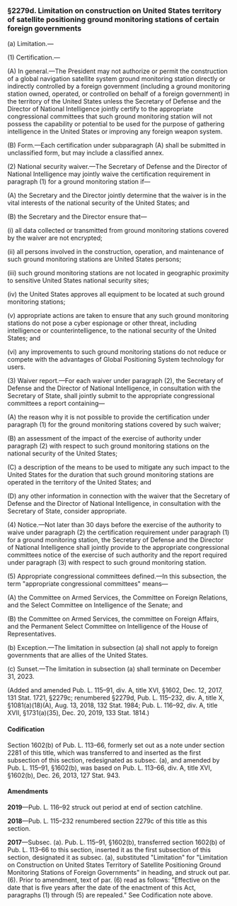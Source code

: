 ### §2279d. Limitation on construction on United States territory of satellite positioning ground monitoring stations of certain foreign governments ###

(a) Limitation.—

(1) Certification.—

(A) In general.—The President may not authorize or permit the construction of a global navigation satellite system ground monitoring station directly or indirectly controlled by a foreign government (including a ground monitoring station owned, operated, or controlled on behalf of a foreign government) in the territory of the United States unless the Secretary of Defense and the Director of National Intelligence jointly certify to the appropriate congressional committees that such ground monitoring station will not possess the capability or potential to be used for the purpose of gathering intelligence in the United States or improving any foreign weapon system.

(B) Form.—Each certification under subparagraph (A) shall be submitted in unclassified form, but may include a classified annex.

(2) National security waiver.—The Secretary of Defense and the Director of National Intelligence may jointly waive the certification requirement in paragraph (1) for a ground monitoring station if—

(A) the Secretary and the Director jointly determine that the waiver is in the vital interests of the national security of the United States; and

(B) the Secretary and the Director ensure that—

(i) all data collected or transmitted from ground monitoring stations covered by the waiver are not encrypted;

(ii) all persons involved in the construction, operation, and maintenance of such ground monitoring stations are United States persons;

(iii) such ground monitoring stations are not located in geographic proximity to sensitive United States national security sites;

(iv) the United States approves all equipment to be located at such ground monitoring stations;

(v) appropriate actions are taken to ensure that any such ground monitoring stations do not pose a cyber espionage or other threat, including intelligence or counterintelligence, to the national security of the United States; and

(vi) any improvements to such ground monitoring stations do not reduce or compete with the advantages of Global Positioning System technology for users.

(3) Waiver report.—For each waiver under paragraph (2), the Secretary of Defense and the Director of National Intelligence, in consultation with the Secretary of State, shall jointly submit to the appropriate congressional committees a report containing—

(A) the reason why it is not possible to provide the certification under paragraph (1) for the ground monitoring stations covered by such waiver;

(B) an assessment of the impact of the exercise of authority under paragraph (2) with respect to such ground monitoring stations on the national security of the United States;

(C) a description of the means to be used to mitigate any such impact to the United States for the duration that such ground monitoring stations are operated in the territory of the United States; and

(D) any other information in connection with the waiver that the Secretary of Defense and the Director of National Intelligence, in consultation with the Secretary of State, consider appropriate.

(4) Notice.—Not later than 30 days before the exercise of the authority to waive under paragraph (2) the certification requirement under paragraph (1) for a ground monitoring station, the Secretary of Defense and the Director of National Intelligence shall jointly provide to the appropriate congressional committees notice of the exercise of such authority and the report required under paragraph (3) with respect to such ground monitoring station.

(5) Appropriate congressional committees defined.—In this subsection, the term "appropriate congressional committees" means—

(A) the Committee on Armed Services, the Committee on Foreign Relations, and the Select Committee on Intelligence of the Senate; and

(B) the Committee on Armed Services, the committee on Foreign Affairs, and the Permanent Select Committee on Intelligence of the House of Representatives.

(b) Exception.—The limitation in subsection (a) shall not apply to foreign governments that are allies of the United States.

(c) Sunset.—The limitation in subsection (a) shall terminate on December 31, 2023.

(Added and amended Pub. L. 115–91, div. A, title XVI, §1602, Dec. 12, 2017, 131 Stat. 1721, §2279c; renumbered §2279d, Pub. L. 115–232, div. A, title X, §1081(a)(18)(A), Aug. 13, 2018, 132 Stat. 1984; Pub. L. 116–92, div. A, title XVII, §1731(a)(35), Dec. 20, 2019, 133 Stat. 1814.)

#### Codification ####

Section 1602(b) of Pub. L. 113–66, formerly set out as a note under section 2281 of this title, which was transferred to and inserted as the first subsection of this section, redesignated as subsec. (a), and amended by Pub. L. 115–91, §1602(b), was based on Pub. L. 113–66, div. A, title XVI, §1602(b), Dec. 26, 2013, 127 Stat. 943.

#### Amendments ####

**2019**—Pub. L. 116–92 struck out period at end of section catchline.

**2018**—Pub. L. 115–232 renumbered section 2279c of this title as this section.

**2017**—Subsec. (a). Pub. L. 115–91, §1602(b), transferred section 1602(b) of Pub. L. 113–66 to this section, inserted it as the first subsection of this section, designated it as subsec. (a), substituted "Limitation" for "Limitation on Construction on United States Territory of Satellite Positioning Ground Monitoring Stations of Foreign Governments" in heading, and struck out par. (6). Prior to amendment, text of par. (6) read as follows: "Effective on the date that is five years after the date of the enactment of this Act, paragraphs (1) through (5) are repealed." See Codification note above.